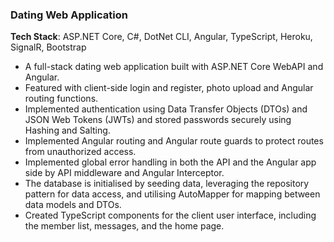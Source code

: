 ### Dating Web Application
**Tech Stack**: ASP.NET Core, C#, DotNet CLI, Angular, TypeScript, Heroku, SignalR, Bootstrap
- A full-stack dating web application built with ASP.NET Core WebAPI and Angular.
- Featured with client-side login and register, photo upload and Angular routing functions.
- Implemented authentication using Data Transfer Objects (DTOs) and JSON Web Tokens (JWTs) and stored passwords securely using Hashing and Salting.
- Implemented Angular routing and Angular route guards to protect routes from unauthorized access.
- Implemented global error handling in both the API and the Angular app side by API middleware and Angular Interceptor.
- The database is initialised by seeding data, leveraging the repository pattern for data access, and utilising AutoMapper for mapping between data models and DTOs.
- Created TypeScript components for the client user interface, including the member list, messages, and the home page.